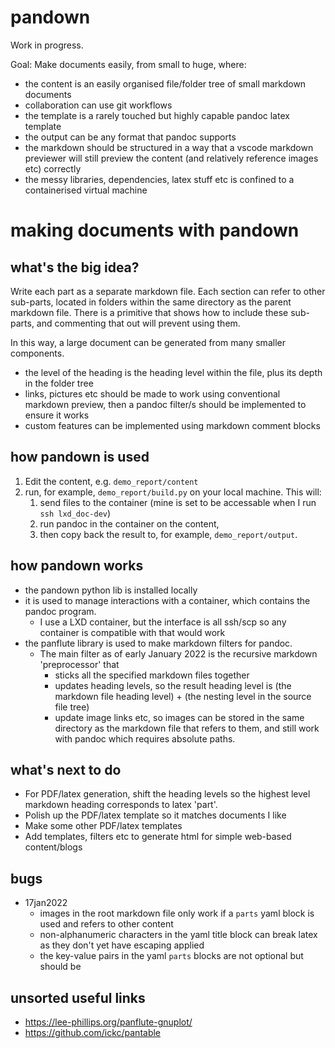 # pandown

Work in progress.

Goal: Make documents easily, from small to huge, where:
- the content is an easily organised file/folder tree of small markdown documents
- collaboration can use git workflows
- the template is a rarely touched but highly capable pandoc latex template
- the output can be any format that pandoc supports
- the markdown should be structured in a way that a vscode markdown previewer will still preview the content (and relatively reference images etc) correctly
- the messy libraries, dependencies, latex stuff etc is confined to a containerised virtual machine


# making documents with pandown

## what's the big idea?
Write each part as a separate markdown file.
Each section can refer to other sub-parts, located in folders within the same directory as the parent markdown file. There is a primitive that shows how to include these sub-parts, and commenting that out will prevent using them.

In this way, a large document can be generated from many smaller components.
- the level of the heading is the heading level within the file, plus its depth in the folder tree
- links, pictures etc should be made to work using conventional markdown preview, then a pandoc filter/s should be implemented to ensure it works
- custom features can be implemented using markdown comment blocks 

## how pandown is used

1. Edit the content, e.g. `demo_report/content`
2. run, for example, `demo_report/build.py` on your local machine. This will:
	1. send files to the container (mine is set to be accessable when I run `ssh lxd_doc-dev`)
	2. run pandoc in the container on the content,
	3. then copy back the result to, for example, `demo_report/output`.

## how pandown works
- the pandown python lib is installed locally
- it is used to manage interactions with a container, which contains the pandoc program.
	- I use a LXD container, but the interface is all ssh/scp so any container is compatible with that would work
- the panflute library is used to make markdown filters for pandoc.
	- The main filter as of early January 2022 is the recursive markdown 'preprocessor' that
		- sticks all the specified markdown files together
		- updates heading levels, so the result heading level is (the markdown file heading level) + (the nesting level in the source file tree)
		- update image links etc, so images can be stored in the same directory as the markdown file that refers to them, and still work with pandoc which requires absolute paths.

## what's next to do
- For PDF/latex generation, shift the heading levels so the highest level markdown heading corresponds to latex 'part'.
- Polish up the PDF/latex template so it matches documents I like
- Make some other PDF/latex templates 
- Add templates, filters etc to generate html for simple web-based content/blogs

## bugs
- 17jan2022
	- images in the root markdown file only work if a `parts` yaml block is used and refers to other content
	- non-alphanumeric characters in the yaml title block can break latex as they don't yet have escaping applied
	- the key-value pairs in the yaml `parts` blocks are not optional but should be

## unsorted useful links
- https://lee-phillips.org/panflute-gnuplot/
- https://github.com/ickc/pantable